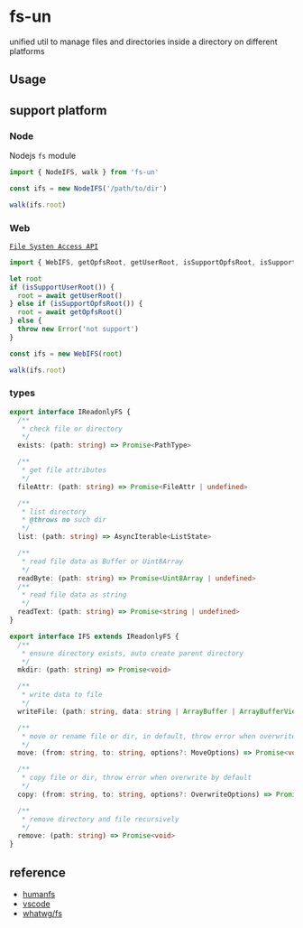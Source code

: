 # fs-un

unified util to manage files and directories inside a directory on different platforms

## Usage

## support platform

### Node

Nodejs `fs` module

```ts
import { NodeIFS, walk } from 'fs-un'

const ifs = new NodeIFS('/path/to/dir')

walk(ifs.root)
```

### Web

[`File Systen Access API`](https://developer.mozilla.org/en-US/docs/Web/API/File_System_API)

```ts
import { WebIFS, getOpfsRoot, getUserRoot, isSupportOpfsRoot, isSupportUserRoot, walk } from 'fs-un/web'

let root
if (isSupportUserRoot()) {
  root = await getUserRoot()
} else if (isSupportOpfsRoot()) {
  root = await getOpfsRoot()
} else {
  throw new Error('not support')
}

const ifs = new WebIFS(root)

walk(ifs.root)
```

### types

```ts
export interface IReadonlyFS {
  /**
   * check file or directory
   */
  exists: (path: string) => Promise<PathType>

  /**
   * get file attributes
   */
  fileAttr: (path: string) => Promise<FileAttr | undefined>

  /**
   * list directory
   * @throws no such dir
   */
  list: (path: string) => AsyncIterable<ListState>

  /**
   * read file data as Buffer or Uint8Array
   */
  readByte: (path: string) => Promise<Uint8Array | undefined>
  /**
   * read file data as string
   */
  readText: (path: string) => Promise<string | undefined>
}

export interface IFS extends IReadonlyFS {
  /**
   * ensure directory exists, auto create parent directory
   */
  mkdir: (path: string) => Promise<void>

  /**
   * write data to file
   */
  writeFile: (path: string, data: string | ArrayBuffer | ArrayBufferView, options?: OverwriteOptions) => Promise<void>

  /**
   * move or rename file or dir, in default, throw error when overwrite by default
   */
  move: (from: string, to: string, options?: MoveOptions) => Promise<void>

  /**
   * copy file or dir, throw error when overwrite by default
   */
  copy: (from: string, to: string, options?: OverwriteOptions) => Promise<void>

  /**
   * remove directory and file recursively
   */
  remove: (path: string) => Promise<void>
}
```

## reference

- [humanfs](https://github.com/humanwhocodes/humanfs/blob/main/packages/web/src/web-hfs.js)
- [vscode](https://github.com/microsoft/vscode/blob/main/src/vs/platform/files/browser/htmlFileSystemProvider.ts)
- [whatwg/fs](https://github.com/whatwg/fs/blob/main/proposals/MovingNonOpfsFiles.md)
